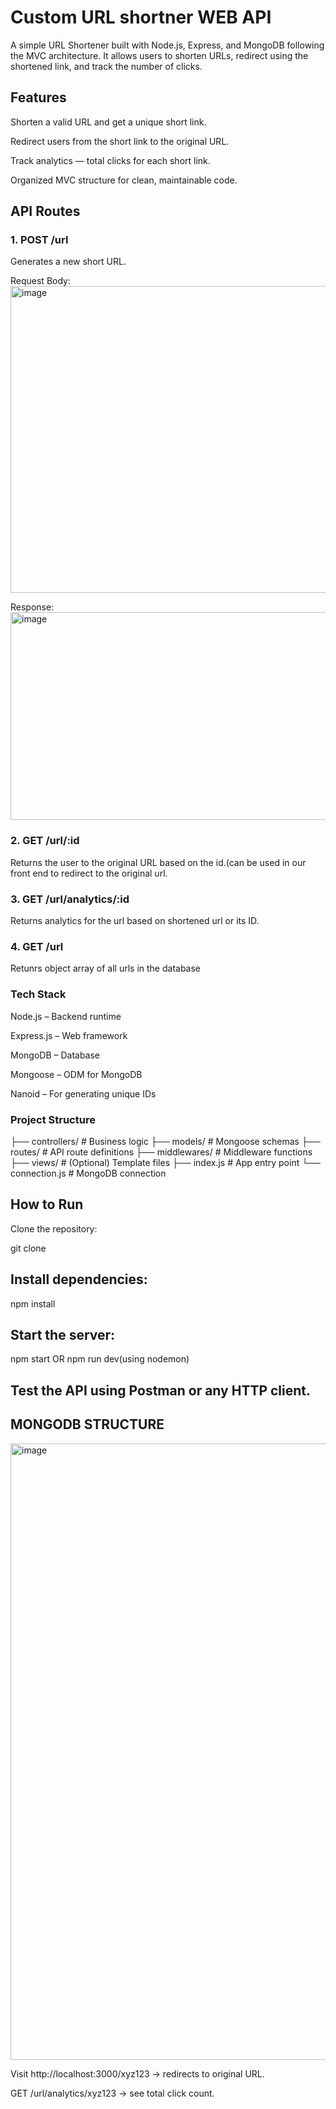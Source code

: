 # Custom URL shortner WEB API

A simple URL Shortener built with Node.js, Express, and MongoDB following the MVC architecture.
It allows users to shorten URLs, redirect using the shortened link, and track the number of clicks.

## Features

Shorten a valid URL and get a unique short link.

Redirect users from the short link to the original URL.

Track analytics — total clicks for each short link.

Organized MVC structure for clean, maintainable code.

## API Routes
### 1. POST /url

Generates a new short URL.

Request Body:
<img width="1367" height="491" alt="image" src="https://github.com/user-attachments/assets/bb8bb9e5-ee33-4f8b-9123-85499a62ddbf" />

Response:
<img width="1351" height="332" alt="image" src="https://github.com/user-attachments/assets/a1dff969-400f-46ca-ab30-5f7a3384d8f8" />


### 2. GET /url/:id

Returns the user to the original URL based on the id.(can be used in our front end to redirect to the original url.

### 3. GET /url/analytics/:id
Returns analytics for the url based on shortened url or its ID.

### 4. GET /url
Retunrs object array of all urls in the database


### Tech Stack

Node.js – Backend runtime

Express.js – Web framework

MongoDB – Database

Mongoose – ODM for MongoDB

Nanoid – For generating unique IDs

### Project Structure
├── controllers/    # Business logic
├── models/         # Mongoose schemas
├── routes/         # API route definitions
├── middlewares/    # Middleware functions
├── views/          # (Optional) Template files
├── index.js        # App entry point
└── connection.js   # MongoDB connection

## How to Run

Clone the repository:

git clone <your-repo-url>


## Install dependencies:

npm install



## Start the server:

npm start
OR
npm run dev(using nodemon)


## Test the API using Postman or any HTTP client.

## MONGODB STRUCTURE
<img width="1911" height="986" alt="image" src="https://github.com/user-attachments/assets/d5f82cdd-3260-442c-b761-cfb311738634" />


Visit http://localhost:3000/xyz123 → redirects to original URL.

GET /url/analytics/xyz123 → see total click count.
